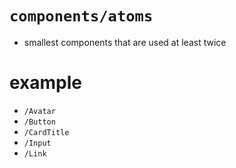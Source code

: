 # `components/atoms`

- smallest components that are used at least twice

# example

- `/Avatar`
- `/Button`
- `/CardTitle`
- `/Input`
- `/Link`
